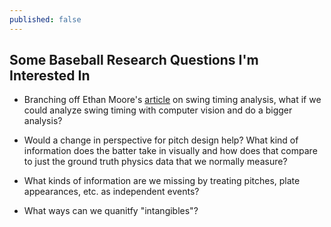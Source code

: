 ```yaml
---
published: false
---
```

## Some Baseball Research Questions I'm Interested In

* Branching off Ethan Moore's [article](https://towardsdatascience.com/3-things-we-could-learn-from-swing-timing-analysis-84486fdab209) on swing timing analysis, what if we could analyze swing timing with computer vision and do a bigger analysis?

* Would a change in perspective for pitch design help? What kind of information does the batter take in visually and how does that compare to just the ground truth physics data that we normally measure?

* What kinds of information are we missing by treating pitches, plate appearances, etc. as independent events?

* What ways can we quanitfy "intangibles"?